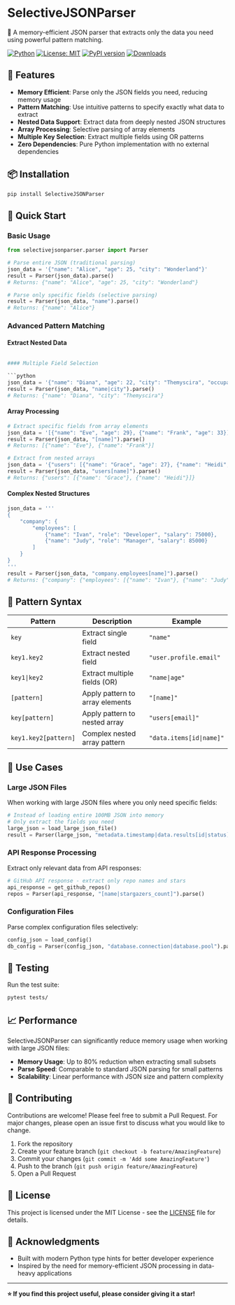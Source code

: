 # SelectiveJSONParser

🎯 A memory-efficient JSON parser that extracts only the data you need using powerful pattern matching.

[![Python](https://img.shields.io/badge/python-3.11%2B-blue.svg)](https://python.org)
[![License: MIT](https://img.shields.io/badge/License-MIT-yellow.svg)](https://opensource.org/licenses/MIT)
[![PyPI version](https://badge.fury.io/py/selective-json-parser.svg)](https://badge.fury.io/py/selective-json-parser)
[![Downloads](https://pepy.tech/badge/selective-json-parser)](https://pepy.tech/project/selective-json-parser)

## 🚀 Features

- **Memory Efficient**: Parse only the JSON fields you need, reducing memory usage
- **Pattern Matching**: Use intuitive patterns to specify exactly what data to extract
- **Nested Data Support**: Extract data from deeply nested JSON structures
- **Array Processing**: Selective parsing of array elements
- **Multiple Key Selection**: Extract multiple fields using OR patterns
- **Zero Dependencies**: Pure Python implementation with no external dependencies

## 📦 Installation

```bash
pip install SelectiveJSONParser
```

## 🔧 Quick Start

### Basic Usage

```python
from selectivejsonparser.parser import Parser

# Parse entire JSON (traditional parsing)
json_data = '{"name": "Alice", "age": 25, "city": "Wonderland"}'
result = Parser(json_data).parse()
# Returns: {"name": "Alice", "age": 25, "city": "Wonderland"}

# Parse only specific fields (selective parsing)
result = Parser(json_data, "name").parse()
# Returns: {"name": "Alice"}
```

### Advanced Pattern Matching

#### Extract Nested Data

```python

#### Multiple Field Selection

```python
json_data = '{"name": "Diana", "age": 22, "city": "Themyscira", "occupation": "Warrior"}'
result = Parser(json_data, "name|city").parse()
# Returns: {"name": "Diana", "city": "Themyscira"}
```

#### Array Processing

```python
# Extract specific fields from array elements
json_data = '[{"name": "Eve", "age": 29}, {"name": "Frank", "age": 33}]'
result = Parser(json_data, "[name]").parse()
# Returns: [{"name": "Eve"}, {"name": "Frank"}]

# Extract from nested arrays
json_data = '{"users": [{"name": "Grace", "age": 27}, {"name": "Heidi", "age": 31}]}'
result = Parser(json_data, "users[name]").parse()
# Returns: {"users": [{"name": "Grace"}, {"name": "Heidi"}]}
```

#### Complex Nested Structures

```python
json_data = '''
{
    "company": {
        "employees": [
            {"name": "Ivan", "role": "Developer", "salary": 75000},
            {"name": "Judy", "role": "Manager", "salary": 85000}
        ]
    }
}
'''
result = Parser(json_data, "company.employees[name]").parse()
# Returns: {"company": {"employees": [{"name": "Ivan"}, {"name": "Judy"}]}}
```

## 📝 Pattern Syntax

| Pattern | Description | Example |
|---------|-------------|---------|
| `key` | Extract single field | `"name"` |
| `key1.key2` | Extract nested field | `"user.profile.email"` |
| `key1\|key2` | Extract multiple fields (OR) | `"name\|age"` |
| `[pattern]` | Apply pattern to array elements | `"[name]"` |
| `key[pattern]` | Apply pattern to nested array | `"users[email]"` |
| `key1.key2[pattern]` | Complex nested array pattern | `"data.items[id\|name]"` |

## 🎯 Use Cases

### Large JSON Files

When working with large JSON files where you only need specific fields:

```python
# Instead of loading entire 100MB JSON into memory
# Only extract the fields you need
large_json = load_large_json_file()
result = Parser(large_json, "metadata.timestamp|data.results[id|status]").parse()
```

### API Response Processing

Extract only relevant data from API responses:

```python
# GitHub API response - extract only repo names and stars
api_response = get_github_repos()
repos = Parser(api_response, "[name|stargazers_count]").parse()
```

### Configuration Files

Parse complex configuration files selectively:

```python
config_json = load_config()
db_config = Parser(config_json, "database.connection|database.pool").parse()
```

## 🧪 Testing

Run the test suite:

```bash
pytest tests/
```

## 📈 Performance

SelectiveJSONParser can significantly reduce memory usage when working with large JSON files:

- **Memory Usage**: Up to 80% reduction when extracting small subsets
- **Parse Speed**: Comparable to standard JSON parsing for small patterns
- **Scalability**: Linear performance with JSON size and pattern complexity

## 🤝 Contributing

Contributions are welcome! Please feel free to submit a Pull Request. For major changes, please open an issue first to discuss what you would like to change.

1. Fork the repository
2. Create your feature branch (`git checkout -b feature/AmazingFeature`)
3. Commit your changes (`git commit -m 'Add some AmazingFeature'`)
4. Push to the branch (`git push origin feature/AmazingFeature`)
5. Open a Pull Request

## 📄 License

This project is licensed under the MIT License - see the [LICENSE](LICENSE) file for details.

## 🙏 Acknowledgments

- Built with modern Python type hints for better developer experience
- Inspired by the need for memory-efficient JSON processing in data-heavy applications

---

**⭐ If you find this project useful, please consider giving it a star!**
